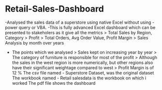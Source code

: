 # Retail-Sales-Dashboard
-Analysed the sales data of a superstore using native Excel without using - power query or VBA.
-This is fully advanced Excel dashboard which can be presented to stakeholers as it give all the metrics
                     > Total Sales by Region, Category
                     > Profit
                     > Total Orders, Avg Order Value, Profit Margin
                     > Sales Analysis by month over years
- The points which we analysed
                     > Sales kept on increasing year by year
                     > The category of furniture is responsible for most of the profit
                     > Although the sales in the west region is more numerically, but other regions also have their significant weightage compared to west
                     > Profit Margin is of 12 %
  The csv file named - Superstore Dataset, was the original dataset
  The workbook named - Retail salesdata is the workbook on which i worked
  The pdf file shows the dashboard 
